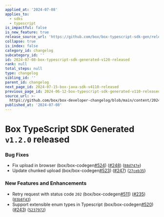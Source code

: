 ```yaml
---
applied_at: '2024-07-08'
applies_to:
  - sdks
  - typescript
is_impactful: false
is_new_feature: true
release_source_url: 'https://github.com/box/box-typescript-sdk-gen/releases/tag/v1.2.0'
collapse: true
is_index: false
category_id: changelog
subcategory_id: ''
id: 2024-07-08-box-typescript-sdk-generated-v120-released
rank: null
total_steps: null
type: changelog
sibling_id: ''
parent_id: changelog
next_page_id: 2024-07-15-box-java-sdk-v4110-released
previous_page_id: 2024-06-12-box-typescript-sdk-generated-v110-released
source_url: >-
  https://github.com/box/box-developer-changelog/blob/main/content/2024/07-08-box-typescript-sdk-generated-v120-released.md
published_at: '2024-07-08'
---
```

# Box TypeScript SDK Generated `v1.2.0` released

### Bug Fixes

* Fix upload in browser (box/box-codegen[#524][1]) ([#248][2]) ([`88d747e`][3])
* Update chunked upload (box/box-codegen[#523][4]) ([#247][5]) ([`27ceb35`][6])

### New Features and Enhancements

* Retry request with status code `202` (box/box-codegen[#511][7]) ([#235][8]) ([`03b8f43`][9])
* Support extensible enum types in Typescript (box/box-codegen[#520][10]) ([#243][11]) ([`5237972`][12])

[1]: https://github.com/box/box-typescript-sdk-gen/issues/524

[2]: https://github.com/box/box-typescript-sdk-gen/issues/248

[3]: https://github.com/box/box-typescript-sdk-gen/commit/88d747e0f03dfa3c2d6089257c6e8b5b635775e0

[4]: https://github.com/box/box-typescript-sdk-gen/issues/523

[5]: https://github.com/box/box-typescript-sdk-gen/issues/247

[6]: https://github.com/box/box-typescript-sdk-gen/commit/27ceb35e6444843eea9b7ec6923fe958c9a74571

[7]: https://github.com/box/box-typescript-sdk-gen/issues/511

[8]: https://github.com/box/box-typescript-sdk-gen/issues/235

[9]: https://github.com/box/box-typescript-sdk-gen/commit/03b8f4314ada5ef5596706b7599cc76565fe96a5

[10]: https://github.com/box/box-typescript-sdk-gen/issues/520

[11]: https://github.com/box/box-typescript-sdk-gen/issues/243

[12]: https://github.com/box/box-typescript-sdk-gen/commit/523797273bc08e3b22609ef0019432ab3e43c3ba